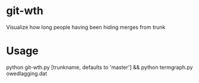 # git-wth
Visualize how long people having been hiding merges from trunk

# Usage
python git-wth.py [trunkname, defaults to 'master'] && python termgraph.py owedlagging.dat
